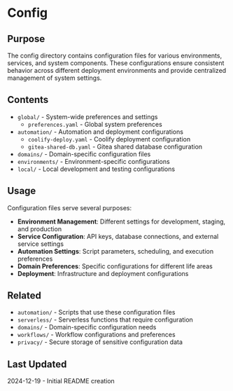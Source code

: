 # Config

## Purpose
The config directory contains configuration files for various environments, services, and system components. These configurations ensure consistent behavior across different deployment environments and provide centralized management of system settings.

## Contents
- `global/` - System-wide preferences and settings
  - `preferences.yaml` - Global system preferences
- `automation/` - Automation and deployment configurations
  - `coolify-deploy.yaml` - Coolify deployment configuration
  - `gitea-shared-db.yaml` - Gitea shared database configuration
- `domains/` - Domain-specific configuration files
- `environments/` - Environment-specific configurations
- `local/` - Local development and testing configurations

## Usage
Configuration files serve several purposes:

- **Environment Management**: Different settings for development, staging, and production
- **Service Configuration**: API keys, database connections, and external service settings
- **Automation Settings**: Script parameters, scheduling, and execution preferences
- **Domain Preferences**: Specific configurations for different life areas
- **Deployment**: Infrastructure and deployment configurations

## Related
- `automation/` - Scripts that use these configuration files
- `serverless/` - Serverless functions that require configuration
- `domains/` - Domain-specific configuration needs
- `workflows/` - Workflow configurations and preferences
- `privacy/` - Secure storage of sensitive configuration data

## Last Updated
2024-12-19 - Initial README creation

